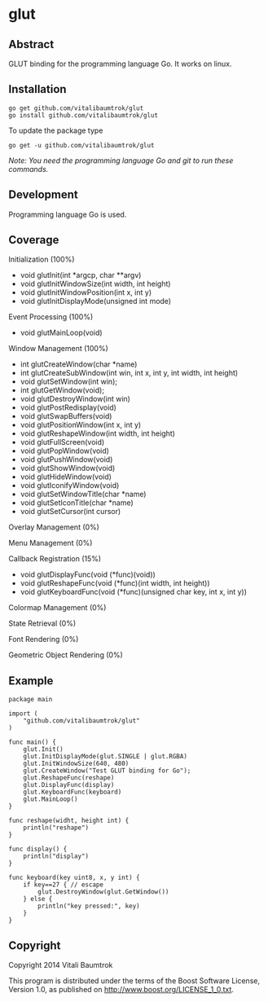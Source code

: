# glut

## Abstract
GLUT binding for the programming language Go. It works on linux.

## Installation

	go get github.com/vitalibaumtrok/glut
	go install github.com/vitalibaumtrok/glut

To update the package type

	go get -u github.com/vitalibaumtrok/glut

_Note: You need the programming language Go and git to run these commands._

## Development
Programming language Go is used.

## Coverage
Initialization (100%)
* void glutInit(int *argcp, char **argv)
* void glutInitWindowSize(int width, int height)
* void glutInitWindowPosition(int x, int y)
* void glutInitDisplayMode(unsigned int mode)

Event Processing (100%)
* void glutMainLoop(void)

Window Management (100%)
* int glutCreateWindow(char *name)
* int glutCreateSubWindow(int win, int x, int y, int width, int height)
* void glutSetWindow(int win);
* int glutGetWindow(void);
* void glutDestroyWindow(int win)
* void glutPostRedisplay(void)
* void glutSwapBuffers(void)
* void glutPositionWindow(int x, int y)
* void glutReshapeWindow(int width, int height)
* void glutFullScreen(void)
* void glutPopWindow(void)
* void glutPushWindow(void)
* void glutShowWindow(void)
* void glutHideWindow(void)
* void glutIconifyWindow(void)
* void glutSetWindowTitle(char *name)
* void glutSetIconTitle(char *name)
* void glutSetCursor(int cursor)

Overlay Management (0%)

Menu Management (0%)

Callback Registration (15%)
* void glutDisplayFunc(void (*func)(void))
* void glutReshapeFunc(void (*func)(int width, int height))
* void glutKeyboardFunc(void (*func)(unsigned char key, int x, int y))

Colormap Management (0%)

State Retrieval (0%)

Font Rendering (0%)

Geometric Object Rendering (0%)

## Example
	package main

	import (
		"github.com/vitalibaumtrok/glut"
	)

	func main() {
		glut.Init()
		glut.InitDisplayMode(glut.SINGLE | glut.RGBA)
		glut.InitWindowSize(640, 480)
		glut.CreateWindow("Test GLUT binding for Go");
		glut.ReshapeFunc(reshape)
		glut.DisplayFunc(display)
		glut.KeyboardFunc(keyboard)
		glut.MainLoop()
	}

	func reshape(widht, height int) {
		println("reshape")
	}

	func display() {
		println("display")
	}

	func keyboard(key uint8, x, y int) {
		if key==27 { // escape
			glut.DestroyWindow(glut.GetWindow())
		} else {
			println("key pressed:", key)
		}
	}

## Copyright
Copyright 2014 Vitali Baumtrok

This program is distributed under the terms of the Boost Software License,
Version 1.0, as published on <http://www.boost.org/LICENSE_1_0.txt>.
